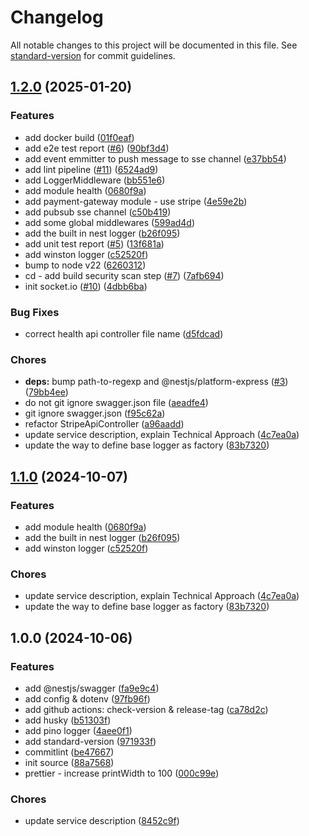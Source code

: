# Changelog

All notable changes to this project will be documented in this file. See [standard-version](https://github.com/conventional-changelog/standard-version) for commit guidelines.

## [1.2.0](https://github.com/gknguyen/backend-node-service/compare/1.1.0...1.2.0) (2025-01-20)


### Features

* add docker build ([01f0eaf](https://github.com/gknguyen/backend-node-service/commit/01f0eafa6c38587fd66c709ad7387bfa7d934f66))
* add e2e test report ([#6](https://gk-github/gknguyen/backend-node-service/issues/6)) ([90bf3d4](https://github.com/gknguyen/backend-node-service/commit/90bf3d4783214e4701e2811db0b611ed657eb8c0))
* add event emmitter to push message to sse channel ([e37bb54](https://github.com/gknguyen/backend-node-service/commit/e37bb54bdb6741950429eb7e380803822ab990cc))
* add lint pipeline ([#11](https://gk-github/gknguyen/backend-node-service/issues/11)) ([6524ad9](https://github.com/gknguyen/backend-node-service/commit/6524ad977ed89c702368c899ca1357cb1952cbb6))
* add LoggerMiddleware ([bb551e6](https://github.com/gknguyen/backend-node-service/commit/bb551e64bd9e04e299ac19f856cc21983501acd2))
* add module health ([0680f9a](https://github.com/gknguyen/backend-node-service/commit/0680f9a618c58ec715d85b624d2cb8bf053be364))
* add payment-gateway module - use stripe ([4e59e2b](https://github.com/gknguyen/backend-node-service/commit/4e59e2b1c759d317623d71746134c8e8b4304879))
* add pubsub sse channel ([c50b419](https://github.com/gknguyen/backend-node-service/commit/c50b4195e27ff596a0c134b046b4ce6cc0a62cce))
* add some global middlewares ([599ad4d](https://github.com/gknguyen/backend-node-service/commit/599ad4dde59ca59d473cb8795cb70c12f2a05a02))
* add the built in nest logger ([b26f095](https://github.com/gknguyen/backend-node-service/commit/b26f095f50f07600c396198a95723f82183d1a09))
* add unit test report ([#5](https://gk-github/gknguyen/backend-node-service/issues/5)) ([13f681a](https://github.com/gknguyen/backend-node-service/commit/13f681adf127eaf93d946eb0eb5e3eca13a987c2))
* add winston logger ([c52520f](https://github.com/gknguyen/backend-node-service/commit/c52520f89008ace19da3242cc7189fa0db1b9d5e))
* bump to node v22 ([6260312](https://github.com/gknguyen/backend-node-service/commit/626031219709a6321ec31913dcfab219c68b3984))
* cd - add build security scan step ([#7](https://gk-github/gknguyen/backend-node-service/issues/7)) ([7afb694](https://github.com/gknguyen/backend-node-service/commit/7afb694b259db90efc4353065e06580025293591))
* init socket.io ([#10](https://gk-github/gknguyen/backend-node-service/issues/10)) ([4dbb6ba](https://github.com/gknguyen/backend-node-service/commit/4dbb6ba589b471ee504354613abc6b2d98293961))


### Bug Fixes

* correct health api controller file name ([d5fdcad](https://github.com/gknguyen/backend-node-service/commit/d5fdcad47f2036fec63bc38a465f103ce4633dda))


### Chores

* **deps:** bump path-to-regexp and @nestjs/platform-express ([#3](https://gk-github/gknguyen/backend-node-service/issues/3)) ([79bb4ee](https://github.com/gknguyen/backend-node-service/commit/79bb4ee40844e38f0d984d8820799ae75251bab8))
* do not git ignore swagger.json file ([aeadfe4](https://github.com/gknguyen/backend-node-service/commit/aeadfe4dd43cb745a3fc5068b2ae6b9d57ad6826))
* git ignore swagger.json ([f95c62a](https://github.com/gknguyen/backend-node-service/commit/f95c62ae9c99703e9cc52bb89eaebb5c70fc4774))
* refactor StripeApiController ([a96aadd](https://github.com/gknguyen/backend-node-service/commit/a96aadda84bd3da54d555cbab53c1bbed2a5379d))
* update service description, explain Technical Approach ([4c7ea0a](https://github.com/gknguyen/backend-node-service/commit/4c7ea0adc80d04c1b6449de1aafc0b5857114ee1))
* update the way to define base logger as factory ([83b7320](https://github.com/gknguyen/backend-node-service/commit/83b73206a95473a943d49cfa2316973d59aebdfb))

## [1.1.0](https://github.com/gknguyen/backend-node-service/compare/1.0.0...1.1.0) (2024-10-07)


### Features

* add module health ([0680f9a](https://github.com/gknguyen/backend-node-service/commit/0680f9a618c58ec715d85b624d2cb8bf053be364))
* add the built in nest logger ([b26f095](https://github.com/gknguyen/backend-node-service/commit/b26f095f50f07600c396198a95723f82183d1a09))
* add winston logger ([c52520f](https://github.com/gknguyen/backend-node-service/commit/c52520f89008ace19da3242cc7189fa0db1b9d5e))


### Chores

* update service description, explain Technical Approach ([4c7ea0a](https://github.com/gknguyen/backend-node-service/commit/4c7ea0adc80d04c1b6449de1aafc0b5857114ee1))
* update the way to define base logger as factory ([83b7320](https://github.com/gknguyen/backend-node-service/commit/83b73206a95473a943d49cfa2316973d59aebdfb))

## 1.0.0 (2024-10-06)


### Features

* add @nestjs/swagger ([fa9e9c4](https://github.com/gknguyen/backend-node-service/commit/fa9e9c4d69a60e00d08bbbc9e7cee78143f0499e))
* add config & dotenv ([97fb96f](https://github.com/gknguyen/backend-node-service/commit/97fb96f5e7254960c46c79407be649f6e659026a))
* add github actions: check-version & release-tag ([ca78d2c](https://github.com/gknguyen/backend-node-service/commit/ca78d2c77a69553e29f5fbf4359ef302617a69d2))
* add husky ([b51303f](https://github.com/gknguyen/backend-node-service/commit/b51303ff299931a4a9283e0f9d3209834a433208))
* add pino logger ([4aee0f1](https://github.com/gknguyen/backend-node-service/commit/4aee0f13fb19e7e3a93ea4351da4741c27acbb0e))
* add standard-version ([971933f](https://github.com/gknguyen/backend-node-service/commit/971933fc2c434ee55e81f1af5d98311f0f7dc1e6))
* commitlint ([be47667](https://github.com/gknguyen/backend-node-service/commit/be47667de5b647c64b25cb7397d443e72f2aacf1))
* init source ([88a7568](https://github.com/gknguyen/backend-node-service/commit/88a75688fcc48c62a35b7b5af17ae3f2e92d1ff0))
* prettier - increase printWidth to 100 ([000c99e](https://github.com/gknguyen/backend-node-service/commit/000c99ed53736392486dfafa9e359b553e774b8b))


### Chores

* update service description ([8452c9f](https://github.com/gknguyen/backend-node-service/commit/8452c9f46bee61f00f5de0a3c7c8e96cac2b43f4))
